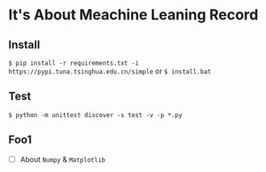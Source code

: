 # It's About Meachine Leaning Record

## Install
`$ pip install -r requirements.txt -i https://pypi.tuna.tsinghua.edu.cn/simple`
or 
`$ install.bat`

## Test
`$ python -m unittest discover -s test -v -p *.py`

## Foo1
- [ ] About `Numpy` & `Matplotlib`
